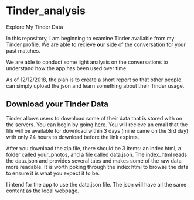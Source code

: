 # Tinder_analysis
Explore My Tinder Data  

In this repository, I am beginning to examine Tinder available from my Tinder profile. We are able to recieve **our** side of the conversation for your past matches.  

We are able to conduct some light analysis on the conversations to understand how the app has been used over time.  

As of 12/12/2018, the plan is to create a short report so that other people can simply upload the json and learn something about their Tinder usage.  


## Download your Tinder Data  

Tinder allows users to download some of their data that is stored with on the servers. You can begin by going [here](https://account.gotinder.com/data). You will recieve an email that the file will be available for download within 3 days (mine came on the 3rd day) with only 24 hours to download before the link expires.  

After you download the zip file, there should be 3 items: an index.html, a folder called your_photos, and a file called data.json. The index_html reads the data.json and provides several tabs and makes some of the raw data more readable. It is worth poking through the index html to browse the data to ensure it is what you expect it to be.  

I intend for the app to use the data.json file. The json will have all the same content as the local webpage. 




